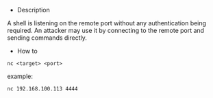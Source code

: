 
- Description

A shell is listening on the remote port without any authentication being required. An attacker may use it by connecting to the remote port and sending commands directly.

- How to

```nc <target> <port> ```

example:

```nc 192.168.100.113 4444```
